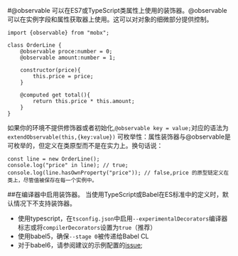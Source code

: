 #@observable
可以在ES7或TypeScript类属性上使用的装饰器。@observable可以在实例字段和属性获取器上使用。这可以对对象的细微部分提供控制。

```
import {observable} from "mobx";

class OrderLine {
	@observable proce:number = 0;
	@observable amount:number = 1;

	constructor(price){
		this.price = price;
	}

	@computed get total(){
		return this.price * this.amount;
	}
}
```

如果你的环境不提供修饰器或者初始化,`@observable key = value;`对应的语法为`extendObservable(this,{key:value})`
可枚举性：属性装饰器与@observable是可枚举的，但定义在类原型而不是在实力上。换句话说：

```
const line = new OrderLine();
console.log("price" in line); // true;
console.log(line.hasOwnProperty("price")); // false,price 的原型链定义在类上，尽管值被保存在每一个实例中。
```

##在编译器中启用装饰器。
当使用TypeScript或Babel在ES标准中的定义时，默认情况下不支持装饰器。
* 使用typescript，在`tsconfig.json`中启用`--experimentalDecorators`编译器标志或将`compilerDecorators`设置为`true`（推荐）
* 使用babel5，确保`--stage 0`被传递给Babel CL
* 对于babel6，请参阅建议的示例配置的[issue](https://github.com/mobxjs/mobx/issues/105);
